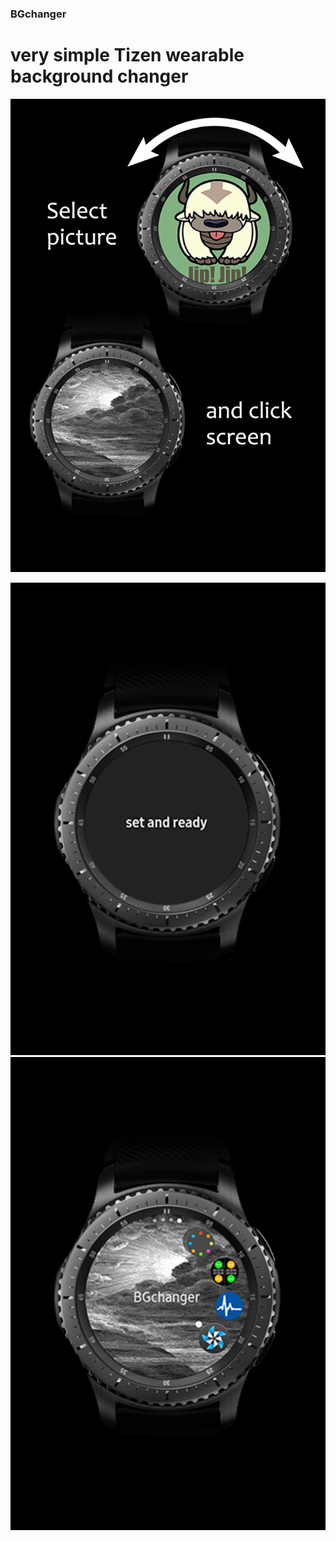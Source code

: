 ### BGchanger

# very simple Tizen wearable background changer
  
  
![picture](https://raw.githubusercontent.com/b4rb4tron/BGchanger/master/extras/screen4.png)
  
![picture](https://raw.githubusercontent.com/b4rb4tron/BGchanger/master/extras/screen5.png)
![picture](https://raw.githubusercontent.com/b4rb4tron/BGchanger/master/extras/screen6.png)
